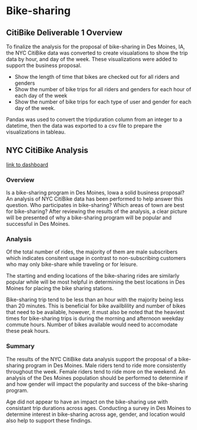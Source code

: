# Bike-sharing

## CitiBike Deliverable 1 Overview
To finalize the analysis for the proposal of bike-sharing in Des Moines, IA, the NYC CitiBike data was converted to create visualations to show the trip data by hour, and day of the week. These visualizations were added to support the business proposal. 

  - Show the length of time that bikes are checked out for all riders and genders
  - Show the number of bike trips for all riders and genders for each hour of each day of the week
  - Show the number of bike trips for each type of user and gender for each day of the week.

Pandas was used to convert the tripduration column from an integer to a datetime, then the data was exported to a csv file to prepare the visualizations in tableau.

## NYC CitiBike Analysis

[link to dashboard](https://public.tableau.com/app/profile/dainita.longman/viz/Bikesharing_CitiBike_Challenge/CitiBike?publish=yes)

### Overview
Is a bike-sharing program in Des Moines, Iowa a solid business proposal?  An analysis of NYC CitiBike data has been performed to help answer this question. Who participates in bike-sharing? Which areas of town are best for bike-sharing? After reviewing the results of the analysis, a clear picture will be presented of why a bike-sharing program will be popular and successful in Des Moines.

### Analysis
Of the total number of rides, the majority of them are male subscribers which indicates consitent usage in contrast to non-subscribing customers who may only bike-share while traveling or for leisure. 

The starting and ending locations of the bike-sharing rides are similarly popular while will be most helpful in determining the best locations in Des Moines for placing the bike sharing stations. 

Bike-sharing trip tend to be less than an hour with the majority being less than 20 minutes. This is beneficial for bike availblility and number of bikes that need to be available, however, it must also be noted that the heaviest times for bike-sharing trips is during the morning and afternoon weekday commute hours. Number of bikes available would need to accomodate these peak hours. 

### Summary
The results of the NYC CitiBike data analysis support the proposal of a bike-sharing program in Des Moines. Male riders tend to ride more consistently throughout the week. Female riders tend to ride more on the weekend. An analysis of the Des Moines population should be performed to determine if and how gender will impact the popularity and success of the bike-sharing program. 

Age did not appear to have an impact on the bike-sharing use with consistant trip durations across ages. Conducting a survey in Des Moines to determine interest in bike-sharing across age, gender, and location would also help to support these findings.  
